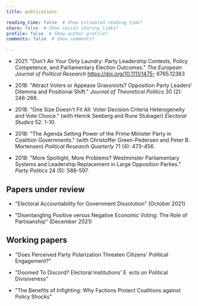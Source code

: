 ```yaml
---
title: publications

reading_time: false  # Show estimated reading time?
share: false  # Show social sharing links?
profile: false  # Show author profile?
comments: false  # Show comments?

---
```


- 2021: "Don't Air Your Dirty Laundry: Party Leadership Contests, Policy Competence, and Parliamentary
Election Outcomes." *The European Journal of Political Research* https://doi.org/10.1111/1475-
6765.12383

- 2018: "Attract Voters or Appease Grassroots? Opposition Party Leaders' Dilemma and Positional
Shift." *Journal of Theoretical Politics* 30 (2): 246-266.

- 2018: "One Size Doesn't Fit All: Voter Decision Criteria Heterogeneity and Vote Choice." (with
Henrik Seeberg and Rune Stubager) *Electoral Studies* 52: 1-10.

- 2018: "The Agenda Setting Power of the Prime Minister Party in Coalition Governments." (with
Christoffer Green-Pedersen and Peter B. Mortensen) *Political Research Quarterly* 71 (4): 473-456.

- 2018: "More Spotlight, More Problems? Westminster Parliamentary Systems and Leadership Replacement
in Large Opposition Parties." *Party Politics* 24 (5): 588-597.

## Papers under review

- "Electoral Accountability for Government Dissolution" (October 2021)

- "Disentangling Positive versus Negative Economic Voting: The Role of Partisanship" (December 2021)

## Working papers

- "Does Perceived Party Polarization Threaten Citizens' Political Engagement?"

- "Doomed To Discord? Electoral Institutions' E ects on Political Divisiveness"

- "The Benefits of Infighting: Why Factions Protect Coalitions against Policy Shocks"
